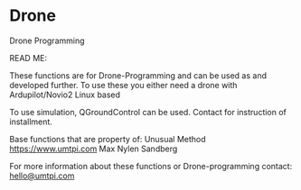 # Drone
Drone Programming

READ ME:

These functions are for Drone-Programming and can be used as and developed further. 
To use these you either need a drone with Ardupilot/Novio2
Linux based

To use simulation, QGroundControl can be used.
Contact for instruction of installment.

Base functions that are property of:
Unusual Method
https://www.umtpi.com
Max Nylen Sandberg


For more information about these functions or Drone-programming contact:
hello@umtpi.com
